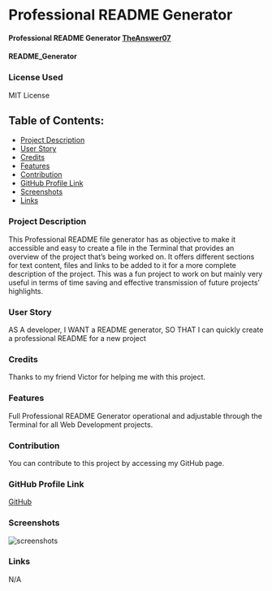 # Professional README Generator

#### Professional README Generator [TheAnswer07](https://github.com/TheAnswer07)

#### README_Generator

### License Used
MIT License

## Table of Contents:
* [Project Description](#project-description)
* [User Story](#username)
* [Credits](#credits)
* [Features](#features)
* [Contribution](#contribution)
* [GitHub Profile Link](#github-profile)
* [Screenshots](#screenshots)
* [Links](#links)
  
### Project Description
This Professional README file generator has as objective to make it accessible and easy to create a file in the Terminal that provides an overview of the project that’s being worked on. It offers different sections for text content, files and links to be added to it for a more complete description of the project. This was a fun project to work on but mainly very useful in terms of time saving and effective transmission of future projects’ highlights.

### User Story
AS A developer, I WANT a README generator, SO THAT I can quickly create a professional README for a new project

### Credits
Thanks to my friend Victor for helping me with this project.

### Features
Full Professional README Generator operational and adjustable through the Terminal for all Web Development projects. 

### Contribution
You can contribute to this project by accessing my GitHub page.

### GitHub Profile Link
[GitHub](https://github.com/TheAnswer07)

### Screenshots
![screenshots](N/A "Project Screenshot")

### Links
N/A
